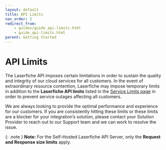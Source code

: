 ```yaml
---
layout: default
title: API Limits
nav_order: 2
redirect_from:
    - guides/guide_api-limits.html
    - guide_api-limits.html
parent: Getting Started
---
```

<!--Copyright (c) Laserfiche.
Licensed under the MIT License. See LICENSE in the project root for license information.-->

# API Limits
The Laserfiche API imposes certain limitations in order to sustain the quality and integrity of our cloud services for all customers. In the event of extraordinary resource contention, Laserfiche may impose temporary limits in addition to the **Laserfiche API limits** listed in the [Service Limits page](https://doc.laserfiche.com/laserfiche.documentation/en-us/Default.htm#Service-Limits.htm) in order to prevent service outages affecting all customers.

We are always looking to provide the optimal performance and experience for our customers. If you are consistently hitting these limits or these limits are a blocker for your integration’s solution, please contact your Solution Provider to reach out to our Support team and we can work to resolve the issue.

{: .note }
**Note:** For the Self-Hosted Laserfiche API Server, only the **Request and Response size limits** apply.